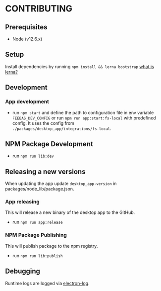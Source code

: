 # CONTRIBUTING

## Prerequisites

- Node (v12.6.x)

## Setup

Install dependencies by running `npm install && lerna bootstrap` [what is lerna?](https://github.com/lerna/lerna)

## Development

### App development

- run `npm start` and define the path to configuration file in env variable `FEEBAS_DEV_CONFIG` or run `npm run app:start:fs-local` with predefined config. It uses the config from `./packages/desktop_app/integrations/fs-local`. 

## NPM Package Development

- run `npm run lib:dev`

## Releasing a new versions

When updating the app update `desktop_app-version` in packages/node_lib/package.json.

### App releasing

This will release a new binary of the desktop app to the GitHub.

- run `npm run app:release`

### NPM Package Publishing

This will publish package to the npm registry.

- run `npm run lib:publish`

## Debugging

Runtime logs are logged via [electron-log](https://www.npmjs.com/package/electron-log).
